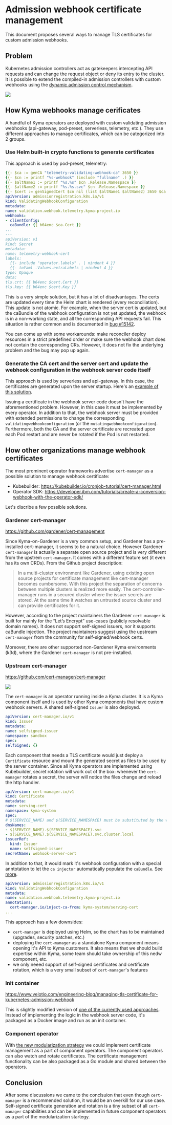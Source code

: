 # Admission webhook certificate management

This document proposes several ways to manage TLS certificates for custom admission webhooks. 

## Problem

Kubernetes admission controllers act as gatekeepers intercepting API requests and can change the request object or deny its entry to the cluster.
It is possible to extend the compiled-in admission controllers with custom webhooks using the [dynamic admission control mechanism](https://kubernetes.io/docs/reference/access-authn-authz/extensible-admission-controllers/).

<img src="assets/admission-controller-certs.drawio.svg">

## How Kyma webhooks manage cerificates

A handful of Kyma operators are deployed with custom validating admission webhooks (api-gateway, pod-preset, serverless, telemetry, etc.). They use different approaches to manage certificates, which can be categorized into 2 groups.

### <a name="helm"></a>Use Helm built-in crypto functions to generate certificates

This approach is used by pod-preset, telemetry:
  ```yaml
{{- $ca := genCA "telemetry-validating-webhook-ca" 3650 }}
{{- $cn := printf "%s-webhook" (include "fullname" .) }}
{{- $altName1 := printf "%s.%s" $cn .Release.Namespace }}
{{- $altName2 := printf "%s.%s.svc" $cn .Release.Namespace }}
{{- $cert := genSignedCert $cn nil (list $altName1 $altName2) 3650 $ca }}
apiVersion: admissionregistration.k8s.io/v1
kind: ValidatingWebhookConfiguration
metadata:
  name: validation.webhook.telemetry.kyma-project.io
webhooks:
- clientConfig:
    caBundle: {{ b64enc $ca.Cert }}
...
---
apiVersion: v1
kind: Secret
metadata:
  name: telemetry-webhook-cert
  labels:
    {{- include "operator.labels" . | nindent 4 }}
    {{- toYaml .Values.extraLabels | nindent 4 }}
type: Opaque
data:
  tls.crt: {{ b64enc $cert.Cert }}
  tls.key: {{ b64enc $cert.Key }}
```

This is a very simple solution, but it has a lot of disadvantages.
The certs are updated every time the Helm chart is rendered (every reconciliation). This update is not atomic. For example, when the server cert is updated, but the caBundle of the webhook configuration is not yet updated, the webhook is in a non-working state, and all the corresponding API requests fail. This situation is rather common and is documented in [bug #15142](https://github.com/kyma-project/kyma/issues/15142). 

You can come up with some workarounds: make reconciler deploy resources in a strict predefined order or make sure the webhook chart does not contain the corresponding CRs. However, it does not fix the underlying problem and the bug may pop up again. 


### <a name="server-code"></a>Generate the CA cert and the server cert and update the webhook configuration in the webhook server code itself

This approach is used by serverless and api-gateway. In this case, the certificates are generated upon the server startup. Here's an [example of this solution](https://github.com/kyma-project/api-gateway/blob/main/internal/webhook/certificates.go).

Issuing a certificate in the webhook server code doesn't have the aforementioned problem. However, in this case it must be implemented by every operator. In addition to that, the webhook server must be provided with extended permissions to change the corresponding `validatingwebhookconfiguration` (or the `mutatingwebhookconfiguration`). Furthermore, both the CA and the server certificate are recreated upon each Pod restart and are never be rotated if the Pod is not restarted.


## How other organizations manage webhook certificates

The most prominent operator frameworks advertise `cert-manager` as a possible solution to manage webhook certificate:

- Kubebuilder: https://kubebuilder.io/cronjob-tutorial/cert-manager.html
- Operator SDK: https://developer.ibm.com/tutorials/create-a-conversion-webhook-with-the-operator-sdk/

Let's discribe a few possible solutions.

### <a name="gardener-cert-manager"></a>Gardener cert-manager

https://github.com/gardener/cert-management

Since Kyma-on-Gardener is a very common setup, and Gardener has a pre-installed cert-manager, it seems to be a natural choice. However Gardener `cert-manager` is actually a separate open source project and is very different from the upstrem `cert-manager`. It comes with a different feature set (it even has its own CRDs). From the Github project description:

>In a multi-cluster environment like Gardener, using existing open source projects for certificate management like cert-manager becomes cumbersome. With this project the separation of concerns between multiple clusters is realized more easily. The cert-controller-manager runs in a secured cluster where the issuer secrets are stored. At the same time it watches an untrusted source cluster and can provide certificates for it.

However, according to the project maintainers the Gardener `cert-manager` is built for mainly for the “Let’s Encrypt” use-cases (publicly resolvable domain names). It does not support self-signed issuers, nor it supports caBundle injection. The project maintainers suggest using the upstream `cert-manager` from the community for self-signed/webhook certs.

Moreover, there are other supported non-Gardener Kyma environments (k3d), where the Gardener `cert-manager` is not pre-installed. 
### <a name="upstream-cert-manager"></a>Upstream cert-manager

https://github.com/cert-manager/cert-manager

<img src="assets/admission-controller-certs-with-cert-manager.drawio.svg">

The `cert-manager` is an operator running inside a Kyma cluster. It is a Kyma component itself and is used by other Kyma components that have custom webhook servers. A shared self-signed `Issuer` is also deployed.
  ```yaml
apiVersion: cert-manager.io/v1
kind: Issuer
metadata:
  name: selfsigned-issuer
  namespace: sandbox
spec:
  selfSigned: {}
```

Each component that needs a TLS certificate would just deploy a `Certificate` resource and mount the generated secret as files to be used by the server container. Since all Kyma operators are implemented using Kubebuilder, secret rotation will work out of the box: whenever the `cert-manager` rotates a secret, the server will notice the files change and reload the http handler. 
  ```yaml
apiVersion: cert-manager.io/v1
kind: Certificate
metadata:
  name: serving-cert
  namespace: kyma-system
spec:
  # $(SERVICE_NAME) and $(SERVICE_NAMESPACE) must be substituted by the webhook service/namespace
  dnsNames:
  - $(SERVICE_NAME).$(SERVICE_NAMESPACE).svc
  - $(SERVICE_NAME).$(SERVICE_NAMESPACE).svc.cluster.local
  issuerRef:
    kind: Issuer
    name: selfsigned-issuer
  secretName: webhook-server-cert
```

In addition to that, it would mark it's webhook configuration with a special anntotation to let the `ca injector` automatically populate the `caBundle`. See [more](https://cert-manager.io/docs/concepts/ca-injector/).

  ```yaml
apiVersion: admissionregistration.k8s.io/v1
kind: ValidatingWebhookConfiguration
metadata:
  name: validation.webhook.telemetry.kyma-project.io
  annotations:
    cert-manager.io/inject-ca-from: kyma-system/serving-cert
...  
```

This approach has a few downsides:
* `cert-manager` is deployed using Helm, so the chart has to be maintained (upgrades, security patches, etc.)
* deploying the `cert-manager` as a standalone Kyma component means opening it's API to Kyma customers. It also means that we should build expertise within Kyma, some team should take ownership of this nedw component, etc.
* we only neeed support of self-signed certificates and certificate rotation, which is a very small subset of `cert-manager`'s features

### <a name="init-container"></a>Init container

https://www.velotio.com/engineering-blog/managing-tls-certificate-for-kubernetes-admission-webhook

This is slightly modified version of [one of the currently used approaches](#a-nameserver-codeagenerate-the-ca-cert-and-the-server-cert-and-update-the-webhook-configuration-in-the-webhook-server-code-itself). Instead of implementing the logic in the webhook server code, it's packaged as a Docker image and run as an init container.

### <a name="component-operator"></a>Component operator

With [the new modularization strategy](https://github.com/kyma-project/community/tree/main/concepts/modularization) we could implement certificate management as a part of component operators. The component operators can also watch and rotate certificates.
The certificate management functionality can be also packaged as a Go module and shared between the operators.

## Conclusion

After some discussions we came to the conclsuion that even though `cert-manager` is a recommended solution, it would be an overkill for our use case. Self-signed certificate generation and rotation is a tiny subset of all `cert-manager` capabilities and can be implemented in future component operators as a part of the modularization startegy.
